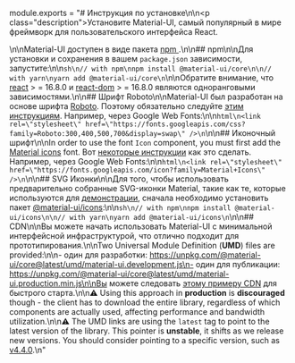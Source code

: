 module.exports = "# Инструкция по установке\n\n<p class=\"description\">Установите Material-UI, самый популярный в мире фреймворк для пользовательского интерфейса React.</p>\n\nMaterial-UI доступен в виде пакета [ npm ](https://www.npmjs.com/package/@material-ui/core).\n\n## npm\n\nДля установки и сохранения в вашем ` package.json ` зависимости, запустите:\n\n```sh\n// with npm\nnpm install @material-ui/core\n\n// with yarn\nyarn add @material-ui/core\n```\n\nОбратите внимание, что [react](https://www.npmjs.com/package/react) > = 16.8.0 и [react-dom](https://www.npmjs.com/package/react-dom) > = 16.8.0 являются одноранговыми зависимостями.\n\n## Шрифт Roboto\n\nMaterial-UI был разработан на основе шрифта [Roboto](https://fonts.google.com/specimen/Roboto). Поэтому обязательно следуйте [этим инструкциям](/components/typography/#general). Например, через Google Web Fonts:\n\n```html\n<link rel=\"stylesheet\" href=\"https://fonts.googleapis.com/css?family=Roboto:300,400,500,700&display=swap\" />\n```\n\n## Иконочный шрифт\n\nIn order to use the font `Icon` component, you must first add the [Material icons](https://material.io/tools/icons/) font. Вот [некоторые инструкции](/components/icons/#font-icons) как это сделать. Например, через Google Web Fonts:\n\n```html\n<link rel=\"stylesheet\" href=\"https://fonts.googleapis.com/icon?family=Material+Icons\" />\n```\n\n## SVG Иконки\n\nДля того, чтобы использовать предварительно собранные SVG-иконки Material, такие как те, которые используются для [демонстрации](/components/icons/), сначала необходимо установить пакет [@material-ui/icons](https://www.npmjs.com/package/@material-ui/icons):\n\n```sh\n// with npm\nnpm install @material-ui/icons\n\n// with yarn\nyarn add @material-ui/icons\n```\n\n## CDN\n\nВы можете начать использовать Material-UI с минимальной интерфейсной инфраструктурой, что отлично подходит для прототипирования.\n\nTwo Universal Module Definition (**UMD**) files are provided:\n\n- один для разработки: https://unpkg.com/@material-ui/core@latest/umd/material-ui.development.js\n- один для публикации: https://unpkg.com/@material-ui/core@latest/umd/material-ui.production.min.js\n\nВы можете следовать [этому примеру CDN](https://github.com/Foso/material-ui/tree/master/examples/cdn) для быстрого старта.\n\n⚠️ Using this approach in **production** is **discouraged** though - the client has to download the entire library, regardless of which components are actually used, affecting performance and bandwidth utilization.\n\n⚠️ The UMD links are using the `latest` tag to point to the latest version of the library. This pointer is **unstable**, it shifts as we release new versions. You should consider pointing to a specific version, such as [v4.4.0](https://unpkg.com/@material-ui/core@4.4.0/umd/material-ui.development.js).\n"